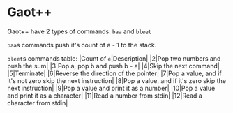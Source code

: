 # Gaot++

Gaot++ have 2 types of commands: `baa` and `bleet`

`baa`s commands push it's count of a - 1 to the stack.

`bleet`s commands table:
|Count of `e`|Description|
|2|Pop two numbers and push the sum|
|3|Pop a, pop b and push b - a|
|4|Skip the next command|
|5|Terminate|
|6|Reverse the direction of the pointer|
|7|Pop a value, and if it's not zero skip the next instruction|
|8|Pop a value, and if it's zero skip the next instruction|
|9|Pop a value and print it as a number|
|10|Pop a value and print it as a character|
|11|Read a number from stdin|
|12|Read a character from stdin|
